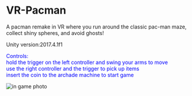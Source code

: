 # VR-Pacman
<p>A pacman remake in VR where you run around the classic pac-man maze, collect shiny spheres, and avoid ghosts!</p>
<p>Unity version:2017.4.1f1</p>

<p style="color:blue;">Controls:<br>
hold the trigger on the left controller and swing your arms to move <br>
use the right controller and the trigger to pick up items <br>
insert the coin to the archade machine to start game</p>

<img src="https://github.com/uvic-virtual/VR-Pacman/blob/master/media/VR%20PacMan%20in%20game%20photo%202019-11-18.PNG?raw=true" alt="in game photo">

<br/>
<br/>
<br/>
<br/>
<br/>

